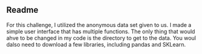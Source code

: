 ## Readme

For this challenge, I utilized the anonymous data set given to us. I made a simple user interface that has multiple functions. The only thing that would ahve to be changed in my code is the directory to get to the data. You woul dalso need to download a few libraries, including pandas and SKLearn.